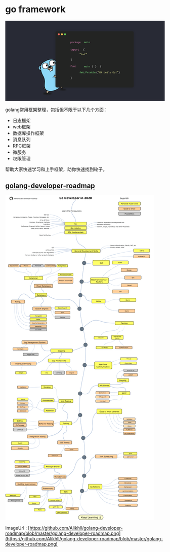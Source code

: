 # go framework

![](.gitbook/assets/image%20%281%29.png)

golang常用框架整理，包括但不限于以下几个方面：

* 日志框架
* web框架
* 数据库操作框架
* 消息队列
* RPC框架
* 微服务
* 权限管理

帮助大家快速学习和上手框架，助你快速找到轮子。

## [golang-developer-roadmap](https://github.com/Alikhll/golang-developer-roadmap)

![](.gitbook/assets/image%20%284%29.png)

ImageUrl : [https://github.com/Alikhll/golang-developer-roadmap/blob/master/golang-developer-roadmap.png](https://github.com/Alikhll/golang-developer-roadmap/blob/master/golang-developer-roadmap.png)

